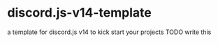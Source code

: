 # discord.js-v14-template
a template for discord.js v14 to kick start your projects
TODO write this

